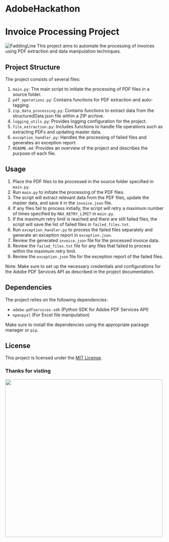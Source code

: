 # AdobeHackathon
# Invoice Processing Project
![FaddingLine](https://user-images.githubusercontent.com/74038190/212284100-561aa473-3905-4a80-b561-0d28506553ee.gif)
This project aims to automate the processing of invoices using PDF extraction and data manipulation techniques.

## Project Structure

The project consists of several files:

1. `main.py`: The main script to initiate the processing of PDF files in a source folder.
2. `pdf_operations.py`: Contains functions for PDF extraction and auto-tagging.
3. `zip_data_processing.py`: Contains functions to extract data from the structuredData.json file within a ZIP archive.
4. `logging_utils.py`: Provides logging configuration for the project.
5. `file_extraction.py`: Includes functions to handle file operations such as extracting PDFs and updating master data.
6. `exception_handler.py`: Handles the processing of failed files and generates an exception report.
7. `README.md`: Provides an overview of the project and describes the purpose of each file.

## Usage

1. Place the PDF files to be processed in the source folder specified in `main.py`.
2. Run `main.py` to initiate the processing of the PDF files.
3. The script will extract relevant data from the PDF files, update the master data, and save it in the `invoice.json` file.
4. If any files fail to process initially, the script will retry a maximum number of times specified by `MAX_RETRY_LIMIT` in `main.py`.
5. If the maximum retry limit is reached and there are still failed files, the script will save the list of failed files in `failed_files.txt`.
6. Run `exception_handler.py` to process the failed files separately and generate an exception report in `exception.json`.
7. Review the generated `invoice.json` file for the processed invoice data.
8. Review the `failed_files.txt` file for any files that failed to process within the maximum retry limit.
9. Review the `exception.json` file for the exception report of the failed files.

Note: Make sure to set up the necessary credentials and configurations for the Adobe PDF Services API as described in the project documentation.

## Dependencies

The project relies on the following dependencies:

- `adobe-pdfservices-sdk` (Python SDK for Adobe PDF Services API)
- `openpyxl` (For Excel file manipulation)

Make sure to install the dependencies using the appropriate package manager or `pip`.

## License

This project is licensed under the [MIT License](LICENSE).
### Thanks for visting
<img src="https://user-images.githubusercontent.com/74038190/212741999-016fddbd-617a-4448-8042-0ecf907aea25.gif" height="500">

